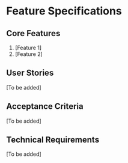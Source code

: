 # Feature Specifications

## Core Features
1. [Feature 1]
2. [Feature 2]

## User Stories
[To be added]

## Acceptance Criteria
[To be added]

## Technical Requirements
[To be added]